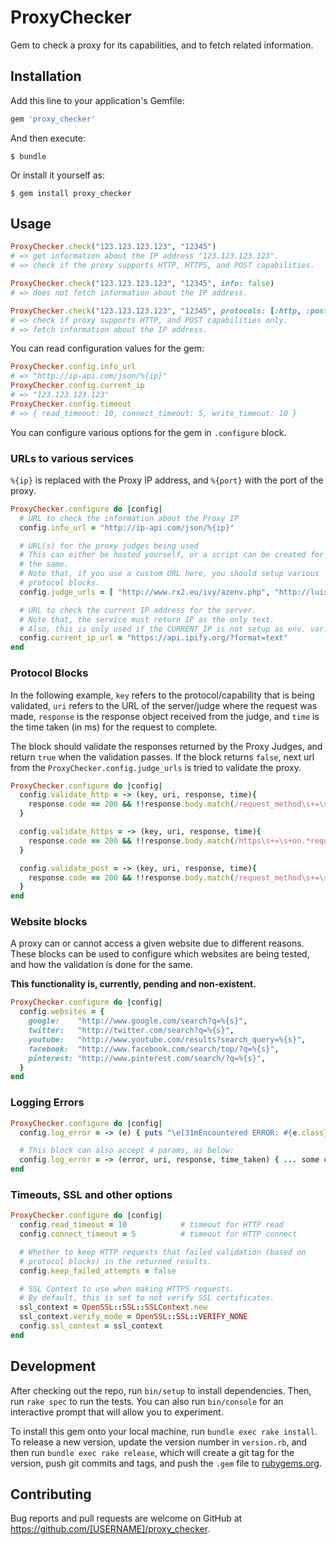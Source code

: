 # ProxyChecker

Gem to check a proxy for its capabilities, and to fetch related information.

## Installation

Add this line to your application's Gemfile:

```ruby
gem 'proxy_checker'
```

And then execute:

    $ bundle

Or install it yourself as:

    $ gem install proxy_checker

## Usage

```ruby
ProxyChecker.check("123.123.123.123", "12345")
# => get information about the IP address "123.123.123.123".
# => check if the proxy supports HTTP, HTTPS, and POST capabilities.

ProxyChecker.check("123.123.123.123", "12345", info: false)
# => does not fetch information about the IP address.

ProxyChecker.check("123.123.123.123", "12345", protocols: [:http, :post])
# => check if proxy supports HTTP, and POST capabilities only.
# => fetch information about the IP address.
```

You can read configuration values for the gem:

```ruby
ProxyChecker.config.info_url
# => "http://ip-api.com/json/%{ip}"
ProxyChecker.config.current_ip
# => "123.123.123.123"
ProxyChecker.config.timeout
# => { read_timeout: 10, connect_timeout: 5, write_timeout: 10 }
```

You can configure various options for the gem in `.configure` block.

### URLs to various services

`%{ip}` is replaced with the Proxy IP address, and `%{port}` with the
port of the proxy.

```ruby
ProxyChecker.configure do |config|
  # URL to check the information about the Proxy IP
  config.info_url = "http://ip-api.com/json/%{ip}"

  # URL(s) for the proxy judges being used
  # This can either be hosted yourself, or a script can be created for
  # the same.
  # Note that, if you use a custom URL here, you should setup various
  # protocol blocks.
  config.judge_urls = [ "http://www.rx2.eu/ivy/azenv.php", "http://luisaranguren.com/azenv.php" ]

  # URL to check the current IP address for the server.
  # Note that, the service must return IP as the only text.
  # Also, this is only used if the CURRENT_IP is not setup as env. var.
  config.current_ip_url = "https://api.ipify.org/?format=text"
end
```

### Protocol Blocks

In the following example, `key` refers to the protocol/capability that
is being validated, `uri` refers to the URL of the server/judge where
the request was made, `response` is the response object received from
the judge, and `time` is the time taken (in ms) for the request to
complete.

The block should validate the responses returned by the Proxy Judges,
and return `true` when the validation passes. If the block returns
`false`, next url from the `ProxyChecker.config.judge_urls` is tried to
validate the proxy.

```ruby
ProxyChecker.configure do |config|
  config.validate_http = -> (key, uri, response, time){
    response.code == 200 && !!response.body.match(/request_method\s+=\s+get/i)
  }

  config.validate_https = -> (key, uri, response, time){
    response.code == 200 && !!response.body.match(/https\s+=\s+on.*request_method\s+=\s+get/mi)
  }

  config.validate_post = -> (key, uri, response, time){
    response.code == 200 && !!response.body.match(/request_method\s+=\s+post/i)
  }
end
```

### Website blocks

A proxy can or cannot access a given website due to different reasons.
These blocks can be used to configure which websites are being tested,
and how the validation is done for the same.

**This functionality is, currently, pending and non-existent.**

```ruby
ProxyChecker.configure do |config|
  config.websites = {
    google:    "http://www.google.com/search?q=%{s}",
    twitter:   "http://twitter.com/search?q=%{s}",
    youtube:   "http://www.youtube.com/results?search_query=%{s}",
    facebook:  "http://www.facebook.com/search/top/?q=%{s}",
    pinterest: "http://www.pinterest.com/search/?q=%{s}",
  }
end
```

### Logging Errors

```ruby
ProxyChecker.configure do |config|
  config.log_error = -> (e) { puts "\e[31mEncountered ERROR: #{e.class} #{e}\e[0m" }

  # This block can also accept 4 params, as below:
  config.log_error = -> (error, uri, response, time_taken) { ... some code ... }
end
```

### Timeouts, SSL and other options

```ruby
ProxyChecker.configure do |config|
  config.read_timeout = 10            # timeout for HTTP read
  config.connect_timeout = 5          # timeout for HTTP connect

  # Whether to keep HTTP requests that failed validation (based on
  # protocol blocks) in the returned results.
  config.keep_failed_attempts = false

  # SSL Context to use when making HTTPS requests.
  # By default, this is set to not verify SSL certificates.
  ssl_context = OpenSSL::SSL::SSLContext.new
  ssl_context.verify_mode = OpenSSL::SSL::VERIFY_NONE
  config.ssl_context = ssl_context
end
```

## Development

After checking out the repo, run `bin/setup` to install dependencies. Then, run `rake spec` to run the tests. You can also run `bin/console` for an interactive prompt that will allow you to experiment.

To install this gem onto your local machine, run `bundle exec rake install`. To release a new version, update the version number in `version.rb`, and then run `bundle exec rake release`, which will create a git tag for the version, push git commits and tags, and push the `.gem` file to [rubygems.org](https://rubygems.org).

## Contributing

Bug reports and pull requests are welcome on GitHub at https://github.com/[USERNAME]/proxy_checker.
